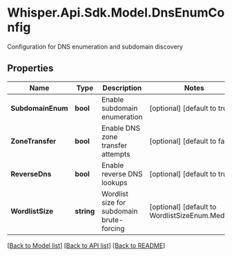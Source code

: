 # Whisper.Api.Sdk.Model.DnsEnumConfig
Configuration for DNS enumeration and subdomain discovery

## Properties

Name | Type | Description | Notes
------------ | ------------- | ------------- | -------------
**SubdomainEnum** | **bool** | Enable subdomain enumeration | [optional] [default to true]
**ZoneTransfer** | **bool** | Enable DNS zone transfer attempts | [optional] [default to false]
**ReverseDns** | **bool** | Enable reverse DNS lookups | [optional] [default to true]
**WordlistSize** | **string** | Wordlist size for subdomain brute-forcing | [optional] [default to WordlistSizeEnum.Medium]

[[Back to Model list]](../../README.md#documentation-for-models) [[Back to API list]](../../README.md#documentation-for-api-endpoints) [[Back to README]](../../README.md)

